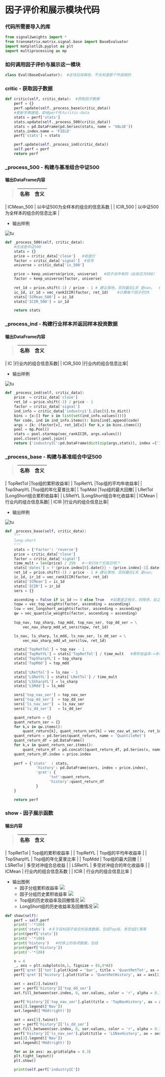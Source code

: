 # 因子评价和展示模块代码
### 代码所需要导入的库
```python
from signal2weights import *
from transmatrix.matrix.signal.base import BaseEvaluator
import matplotlib.pyplot as plt
import multiprocessing as mp
```

### 如何调用因子评价与展示这一模块   
```python
class Eval(BaseEvaluator):  #这块后续再改，不太知道那个咋调用的
```

### critic - 获取因子数据
```python
def critic(self, critic_data):  #获取因子数据
    perf = {}
    perf.update(self._process_base(critic_data))
    #更新字典键值，即给perf传入critic-data
    stats = perf['stats']
    stats.update(self._process_500(critic_data))
    stats = pd.DataFrame(pd.Series(stats, name = 'VALUE'))
    stats.index.name = 'FIELD'
    perf['stats'] = stats

    perf.update(self._process_ind(critic_data))
    self.perf = perf
    return perf
```

### _process_500 - 构建与基准组合中证500
#### 输出DataFrame内容

>| 名称       | 含义                 |
>|----------|--------------------|
| ICMean_500 | 以中证500为全样本的组合的信息系数 |
| ICIR_500 | 以中证500为全样本的组合的信息比率 |

* 输出样例

![tu](HistoryData.jpg)
```python
def _process_500(self, critic_data):
    #应该是中证500
    stats = {}
    price = critic_data['close']   #收盘价
    factor = critic_data['signal']  #信号
    universe = critic_data['is_500']

    price = keep_universe(price, universe)   #因子池中有的（此处应为500）
    factor = keep_universe(factor, universe)
    
    ret_1d = price.shift(-1) / price - 1 # 建议落地，否则最后1天 是nan。  #得到收益率
    ic_1d, ir_1d = vec_rankICIR(factor, ret_1d)    #计算每个因子的IR
    stats['ICMean_500'] = ic_1d
    stats['ICIR_500'] = ir_1d

    return stats
```

### _process_ind - 构建行业样本并返回样本投资数据
#### 输出DataFrame内容

>| 名称       |含义|
>|----------|---|
| IC       |行业内的组合信息系数|
| ICIR_500 |行业内的组合信息比率|

* 输出样例

![tu](IndustryICIR.jpg)
```python
def _process_ind(self, critic_data):
    price  = critic_data['close']
    ret_1d = price.shift(-1) / price - 1
    factor = critic_data['signal']
    ind_info = critic_data['industry1'].iloc[0].to_dict()
    bins = {x:[] for x in list(set(ind_info.values()))}
    for code, ind in ind_info.items(): bins[ind].append(code)
    args = {k: (factor[v], ret_1d[v]) for k,v in bins.items()}
    pool = mp.Pool()
    stats = pool.starmap(vec_rankICIR, args.values())
    pool.close();pool.join()
    return {'industryIC':pd.DataFrame(dict(zip(args,stats)), index =['IC', 'IR']).T}
```

### _process_base - 构建与基准组合中证500   
>| 名称         |含义|
>|------------|---|
| TopRetTol  |Top组的累积收益率|
| TopRetYL   |Top组的平均年收益率|
| TopSharpYL |Top组的年化夏普比率|
| TopMdd     |Top组的最大回撤|
| LRetTol    |LongShort组合累积收益率|
| LSRetYL    |LongShort组合年化收益率|
| ICMean     |行业内的组合信息系数|
| ICIR       |行业内的组合信息比率|

* 输出样例

![tu](PortfolioData.jpg)
```python
def _process_base(self, critic_data):
    """
    long-short
    """
    stats = {'Factor': 'reverse'}
    price = critic_data['close']
    factor = critic_data['signal']
    time_mult = len(price) / 250   #一年250个交易日吧？
    stats['dates'] = f'{price.index[0].date()} ~ {price.index[-1].date()}'
    ret_1d = price.shift(-1) / price - 1 # 建议落地，否则最后1天 是nan。
    ic_1d, ir_1d = vec_rankICIR(factor, ret_1d)
    stats['ICMean'] = ic_1d
    stats['ICIR'] = ir_1d
    sers = {}

    ascending = False if ic_1d >= 0 else True   #如果是正相关，则降序，反之升序
    topw = vec_top_weights(factor, ascending = ascending)
    lsw = vec_longshort_weights(factor, ascending = ascending)
    qw = vec_quantile_weights(factor, ascending = ascending)
    
    top_nav, top_sharp, top_mdd, top_nav_ser, top_dd_ser = \
        vec_nav_sharp_mdd_wt_sers(topw, ret_1d)

    ls_nav, ls_sharp, ls_mdd, ls_nav_ser, ls_dd_ser = \
        vec_nav_sharp_mdd_wt_sers(lsw, ret_1d)

    stats['TopRetTol'] = top_nav - 1
    stats['TopRetYL'] = stats['TopRetTol'] / time_mult   #累积收益率->年收益率 无法理解啊这
    stats['TopSharpYL'] = top_sharp
    stats['TopMdd'] = top_mdd
    
    stats['LRetTol'] = ls_nav - 1
    stats['LSRetYL'] = stats['LRetTol'] / time_mult
    stats['LSSharpYL'] = ls_sharp
    stats['LSMdd'] = ls_mdd

    sers['top_nav_ser'] = top_nav_ser
    sers['top_dd_ser']  = top_dd_ser
    sers['ls_nav_ser']  = ls_nav_ser
    sers['ls_dd_ser']   = ls_dd_ser

    quant_return = {}
    quant_return_ser = {}
    for k,v in qw.items():
        quant_return[k], quant_return_ser[k] = vec_nav_wt_ser(v, ret_1d)
    quant_return = pd.Series(quant_return, name = 'QuantileRet')
    quant_return_df = pd.DataFrame()
    for k,v in quant_return_ser.items():
        quant_return_df = pd.concat([quant_return_df, pd.Series(v, name = k)], axis = 1)
    quant_return_df.index = price.index
    
    perf = {'stats'  : stats, 
              'history': pd.DataFrame(sers, index = price.index),
              'qret': {
                    'tot':quant_return,
                    'history':quant_return_df
              }
    }

    return perf
```

### show - 因子展示函数
#### 输出内容
>| 名称         | 含义         |
>|------------|------------|
| TopRetTol  | Top组的累积收益率 |
| TopRetYL   | Top组的平均年收益率 |
| TopSharpYL | Top组的年化夏普比率 |
| TopMdd     | Top组的最大回撤  |
| LSRetTol   | 多空对冲组合总收益  |
| LSRetYL    | 多空对冲组合的年化收益率 |
| ICMean     | 行业内的组合信息系数 |
| ICIR       | 行业内的组合信息比率 |

* 输出图例
  * 因子分组累积收益率
  ![](QuantRetTot.jpg)
  * 因子分组历史累积收益率
  ![](QuantRetHistory.jpg)
  * Top组的历史收益率及回撤情况
  ![](TopNavHistory.jpg)
  * LongShort组的历史收益率及回撤情况
  ![](LSNavHistory.jpg)
```python
def show(self):
    perf = self.perf
    print('-'*100)
    print('stats')  #关于目标因子组合的各类数据，包括Top组，多空组IC等等
    print(perf['stats'])
    print('-'*100)
    print('history')   #时序上的各项数据，包括
    print(perf['history'])
    print('-'*100)

    n = 4
    _, axs = plt.subplots(n,1, figsize = (8,4*n))
    perf['qret']['tot'].plot(kind = 'bar', title = 'QuantRetTot', ax = axs[0])
    perf['qret']['history'].plot(title = 'QuantRetHistory', ax = axs[1])

    axt = axs[2].twinx()
    ser = perf['history']['top_dd_ser']
    axt.fill_between(ser.index, 0, ser.values, color = 'r', alpha = 0.1)

    perf['history']['top_nav_ser'].plot(title = 'TopNavHistory', ax = axs[2])
    axs[2].legend(['Nav'])
    axt.legend(['Mdd(right)'])

    axt = axs[3].twinx()
    ser = perf['history']['ls_dd_ser']
    axt.fill_between(ser.index, 0, ser.values, color = 'r', alpha = 0.1)
    perf['history']['ls_nav_ser'].plot(title = 'LSNavHistory', ax = axs[3], legend = 'NAV')
    axs[3].legend(['Nav'])
    axt.legend(['Mdd(right)'])

    for ax in axs: ax.grid(alpha = 0.3)
    plt.tight_layout()
    plt.show()

    print(self.perf['industryIC'])
```
  

